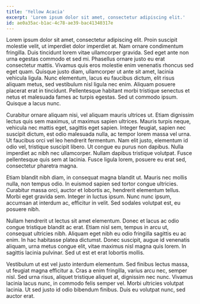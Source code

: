 ```yaml
---
title: 'Yellow Acacia'
excerpt: 'Lorem ipsum dolor sit amet, consectetur adipiscing elit.'
id: ae0a35ac-b1ac-4c78-ae39-bac41340317e
---
```

Lorem ipsum dolor sit amet, consectetur adipiscing elit. Proin suscipit molestie velit, ut imperdiet dolor imperdiet at. Nam ornare condimentum fringilla. Duis tincidunt lorem vitae ullamcorper gravida. Sed eget ante non urna egestas commodo et sed mi. Phasellus ornare justo eu erat consectetur mattis. Vivamus quis eros molestie enim venenatis rhoncus sed eget quam. Quisque justo diam, ullamcorper ut ante sit amet, lacinia vehicula ligula. Nunc elementum, lacus eu faucibus dictum, elit risus aliquam metus, sed vestibulum nisl ligula nec enim. Aliquam posuere placerat erat in tincidunt. Pellentesque habitant morbi tristique senectus et netus et malesuada fames ac turpis egestas. Sed ut commodo ipsum. Quisque a lacus nunc.

Curabitur ornare aliquam nisi, vel aliquam mauris ultrices ut. Etiam dignissim lectus quis sem maximus, ut maximus sapien ultrices. Mauris turpis neque, vehicula nec mattis eget, sagittis eget sapien. Integer feugiat, sapien nec suscipit dictum, est odio malesuada nulla, ac tempor lorem massa vel urna. Ut faucibus orci vel leo hendrerit fermentum. Nam elit justo, elementum id odio vel, tristique suscipit libero. Ut congue eu purus non dapibus. Nulla imperdiet ac nibh nec ullamcorper. Nullam dapibus tristique volutpat. Fusce pellentesque quis sem at lacinia. Fusce ligula lorem, posuere eu erat sed, consectetur pharetra magna.

Etiam blandit nibh diam, in consequat magna blandit ut. Mauris nec mollis nulla, non tempus odio. In euismod sapien sed tortor congue ultricies. Curabitur massa orci, auctor et lobortis ac, hendrerit elementum tellus. Morbi eget gravida sem. Integer in luctus ipsum. Nunc nunc ipsum, accumsan at interdum ac, efficitur in velit. Sed sodales volutpat est, eu posuere nibh.

Nullam hendrerit ut lectus sit amet elementum. Donec et lacus ac odio congue tristique blandit ac erat. Etiam nisl sem, tempus in arcu ut, consequat ultricies nibh. Aliquam eget nibh eu odio fringilla sagittis eu ac enim. In hac habitasse platea dictumst. Donec suscipit, augue id venenatis aliquam, urna metus congue elit, vitae maximus nisl magna quis lorem. In sagittis lacinia pulvinar. Sed ut est et erat lobortis mollis.

Vestibulum ut est vel justo interdum elementum. Sed finibus lectus massa, ut feugiat magna efficitur a. Cras a enim fringilla, varius arcu nec, semper nisl. Sed urna risus, aliquet tristique aliquet at, dignissim nec nunc. Vivamus lacinia lacus nunc, in commodo felis semper vel. Morbi ultricies volutpat lacinia. Ut sed justo id odio bibendum finibus. Duis eu volutpat nunc, sed auctor erat. 